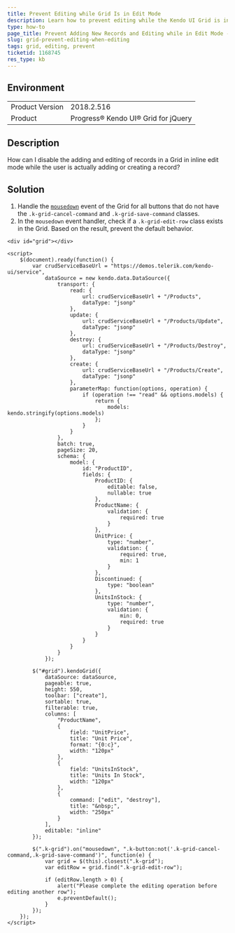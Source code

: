 ```yaml
---
title: Prevent Editing while Grid Is in Edit Mode
description: Learn how to prevent editing while the Kendo UI Grid is in edit mode.
type: how-to
page_title: Prevent Adding New Records and Editing while in Edit Mode - Kendo UI for jQuery Data Grid
slug: grid-prevent-editing-when-editing
tags: grid, editing, prevent
ticketid: 1168745
res_type: kb
---
```


## Environment

<table>
	<tr>
		<td>Product Version</td>
		<td>2018.2.516</td>
	</tr>
	<tr>
		<td>Product</td>
		<td>Progress® Kendo UI® Grid for jQuery</td>
	</tr>
</table>

## Description

How can I disable the adding and editing of records in a Grid in inline edit mode while the user is actually adding or creating a record?

## Solution

1. Handle the [`mousedown`](https://api.jquery.com/mousedown/) event of the Grid for all buttons that do not have the `.k-grid-cancel-command` and `.k-grid-save-command` classes.
1. In the `mousedown` event handler, check if a `.k-grid-edit-row` class exists in the Grid. Based on the result, prevent the default behavior.

```dojo
<div id="grid"></div>

<script>
    $(document).ready(function() {
        var crudServiceBaseUrl = "https://demos.telerik.com/kendo-ui/service",
            dataSource = new kendo.data.DataSource({
                transport: {
                    read: {
                        url: crudServiceBaseUrl + "/Products",
                        dataType: "jsonp"
                    },
                    update: {
                        url: crudServiceBaseUrl + "/Products/Update",
                        dataType: "jsonp"
                    },
                    destroy: {
                        url: crudServiceBaseUrl + "/Products/Destroy",
                        dataType: "jsonp"
                    },
                    create: {
                        url: crudServiceBaseUrl + "/Products/Create",
                        dataType: "jsonp"
                    },
                    parameterMap: function(options, operation) {
                        if (operation !== "read" && options.models) {
                            return {
                                models: kendo.stringify(options.models)
                            };
                        }
                    }
                },
                batch: true,
                pageSize: 20,
                schema: {
                    model: {
                        id: "ProductID",
                        fields: {
                            ProductID: {
                                editable: false,
                                nullable: true
                            },
                            ProductName: {
                                validation: {
                                    required: true
                                }
                            },
                            UnitPrice: {
                                type: "number",
                                validation: {
                                    required: true,
                                    min: 1
                                }
                            },
                            Discontinued: {
                                type: "boolean"
                            },
                            UnitsInStock: {
                                type: "number",
                                validation: {
                                    min: 0,
                                    required: true
                                }
                            }
                        }
                    }
                }
            });

        $("#grid").kendoGrid({
            dataSource: dataSource,
            pageable: true,
            height: 550,
            toolbar: ["create"],
            sortable: true,
            filterable: true,
            columns: [
                "ProductName",
                {
                    field: "UnitPrice",
                    title: "Unit Price",
                    format: "{0:c}",
                    width: "120px"
                },
                {
                    field: "UnitsInStock",
                    title: "Units In Stock",
                    width: "120px"
                },
                {
                    command: ["edit", "destroy"],
                    title: "&nbsp;",
                    width: "250px"
                }
            ],
            editable: "inline"
        });

        $(".k-grid").on("mousedown", ".k-button:not('.k-grid-cancel-command,.k-grid-save-command')", function(e) {
            var grid = $(this).closest(".k-grid");
            var editRow = grid.find(".k-grid-edit-row");

            if (editRow.length > 0) {
                alert("Please complete the editing operation before editing another row");
                e.preventDefault();
            }
        });
    });
</script>
```
